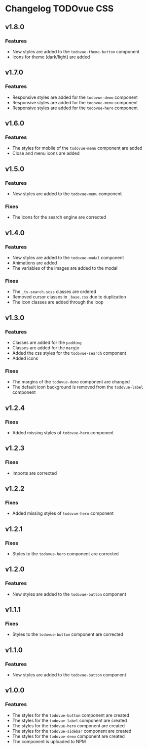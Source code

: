 # Changelog **TODOvue CSS**

## v1.8.0
### Features
* New styles are added to the `todovue-theme-button` component
* Icons for theme (dark/light) are added

## v1.7.0
### Features
* Responsive styles are added for the `todovue-demo` component
* Responsive styles are added for the `todovue-menu` component
* Responsive styles are added for the `todovue-hero` component

## v1.6.0
### Features
* The styles for mobile of the `todovue-menu` component are added
* Close and menu icons are added

## v1.5.0
### Features
* New styles are added to the `todovue-menu` component
### Fixes
* The icons for the search engine are corrected

## v1.4.0
### Features
* New styles are added to the `todovue-modal` component
* Animations are added
* The variables of the images are added to the modal
### Fixes
* The `_tv-search.scss` classes are ordered
* Removed cursor classes in `_base.css` due to duplication
* The icon classes are added through the loop

## v1.3.0
### Features
* Classes are added for the `padding`
* Classes are added for the `margin`
* Added the css styles for the `todovue-search` component
* Added icons
### Fixes
* The margins of the `todovue-demo` component are changed
* The default icon background is removed from the `todovue-label` component

## v1.2.4
### Fixes
* Added missing styles of `todovue-hero` component

## v1.2.3
### Fixes
* Imports are corrected

## v1.2.2
### Fixes
* Added missing styles of `todovue-hero` component

## v1.2.1
### Fixes
* Styles to the `todovue-hero` component are corrected

## v1.2.0
### Features
* New styles are added to the `todovue-button` component


## v1.1.1
### Fixes
* Styles to the `todovue-button` component are corrected

## v1.1.0
### Features
* New styles are added to the `todovue-button` component

## v1.0.0
### Features
* The styles for the `todovue-button` component are created
* The styles for the `todovue-label` component are created
* The styles for the `todovue-hero` component are created
* The styles for the `todovue-sidebar` component are created
* The styles for the `todovue-demo` component are created
* The component is uploaded to NPM

